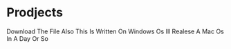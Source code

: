 # Prodjects
Download The File Also This Is Written On Windows Os Ill Realese A Mac Os In A  Day Or So
